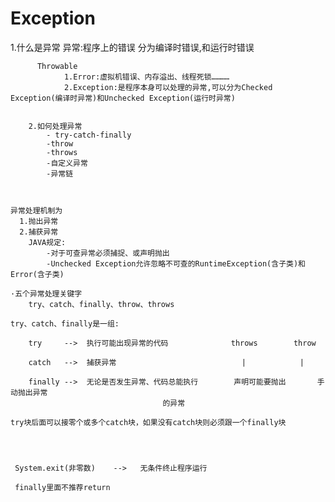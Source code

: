 # Exception
1.什么是异常
              异常:程序上的错误     分为编译时错误,和运行时错误

          Throwable
                1.Error:虚拟机错误、内存溢出、线程死锁…………
                2.Exception:是程序本身可以处理的异常,可以分为Checked Exception(编译时异常)和Unchecked Exception(运行时异常)


        2.如何处理异常
            - try-catch-finally
            -throw
            -throws
            -自定义异常
            -异常链



	异常处理机制为
	  1.抛出异常
	  2.捕获异常
		JAVA规定:
		    -对于可查异常必须捕捉、或声明抛出
		    -Unchecked Exception允许忽略不可查的RuntimeException(含子类)和Error(含子类)

	·五个异常处理关键字
		try、catch、finally、throw、throws

	try、catch、finally是一组:
		
		try     -->  执行可能出现异常的代码			  throws 		throw
		
		catch   -->  捕获异常          				     | 			  |

		finally -->  无论是否发生异常、代码总能执行 		声明可能要抛出	      手动抛出异常
									  的异常
	
	try块后面可以接零个或多个catch块，如果没有catch块则必须跟一个finally块




	 System.exit(非零数)    -->   无条件终止程序运行
	
	 finally里面不推荐return

